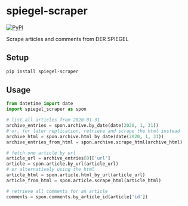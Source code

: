 # spiegel-scraper
[![PyPI](https://img.shields.io/pypi/v/spiegel-scraper)](https://pypi.org/project/spiegel-scraper/)

Scrape articles and comments from DER SPIEGEL

## Setup
```bash
pip install spiegel-scraper
```

## Usage
```python
from datetime import date
import spiegel_scraper as spon

# list all articles from 2020-01-31
archive_entries = spon.archive.by_date(date(2020, 1, 31))
# or, for later replication, retrieve and scrape the html instead
archive_html = spon.archive.html_by_date(date(2020, 1, 31))
archive_entries_from_html = spon.archive.scrape_html(archive_html)

# fetch one article by url
article_url = archive_entries[0]['url']
article = spon.article.by_url(article_url)
# or alternatively using the html
article_html = spon.article.html_by_url(article_url)
article_from_html = spon.article.scrape_html(article_html)

# retrieve all comments for an article
comments = spon.comments.by_article_id(article['id'])
```
